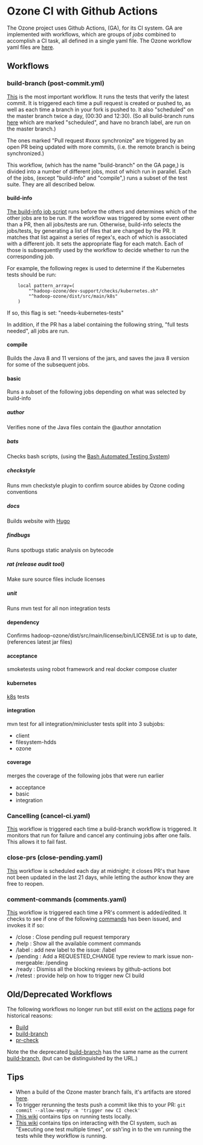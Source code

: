 # Ozone CI with Github Actions

The Ozone project uses Github Actions, (GA), for its CI system.  GA are implemented with workflows, which are groups of *jobs* combined to accomplish a CI task, all defined in a single yaml file.  The Ozone workflow yaml files are [here](./workflows).

## Workflows

### build-branch (post-commit.yml)
[This](./workflows/post-commit.yml) is the most important workflow.  It runs the tests that verify the latest commit.  It is triggered each time a pull request is created or pushed to, as well as each time a branch in your fork is pushed to.  It also "scheduled" on the master branch twice a day, (00:30 and 12:30).  (So all build-branch runs [here](https://github.com/apache/ozone/actions/workflows/post-commit.yml) which are marked "scheduled", and have no branch label, are run on the master branch.)

The ones marked "Pull request #xxxx synchronize" are triggered by an open PR being updated with more commits, (i.e. the remote branch is being synchronized.)

This workflow, (which has the name "build-branch" on the GA page,) is divided into a number of different jobs, most of which run in parallel.  Each of the jobs, (except "build-info" and "compile",) runs a subset of the test suite.  They are all described below.

#### build-info

[The build-info job script](../dev-support/ci/selective_ci_checks.sh) runs before the others and determines which of the other jobs are to be run.  If the workflow was triggered by some event other than a PR, then all jobs/tests are run.  Otherwise, build-info selects the jobs/tests, by generating a list of files that are changed by the PR.  It matches that list against a series of regex's, each of which is associated with a different job.  It sets the appropriate flag for each match.  Each of those is subsequently used by the workflow to decide whether to run the corresponding job.

For example, the following regex is used to determine if the Kubernetes tests should be run:
```
    local pattern_array=(
        "^hadoop-ozone/dev-support/checks/kubernetes.sh"
        "^hadoop-ozone/dist/src/main/k8s"
    )
```
If so, this flag is set: "needs-kubernetes-tests"

In addition, if the PR has a label containing the following string, "full tests needed", all jobs are run.

#### compile
Builds the Java 8 and 11 versions of the jars, and saves the java 8 version for some of the subsequent jobs.

#### basic
Runs a subset of the following jobs depending on what was selected by build-info

##### author
Verifies none of the Java files contain the @author annotation

##### bats
Checks bash scripts, (using the [Bash Automated Testing System](https://github.com/sstephenson/bats))

##### checkstyle
Runs mvn checkstyle plugin to confirm source abides by Ozone coding conventions

##### docs
Builds website with [Hugo](https://gohugo.io/)

##### findbugs
Runs spotbugs static analysis on bytecode

##### rat (release audit tool) 
Make sure source files include licenses

##### unit
Runs mvn test for all non integration tests

#### dependency
Confirms hadoop-ozone/dist/src/main/license/bin/LICENSE.txt is up to date, (references latest jar files)

#### acceptance
smoketests using robot framework and real docker compose cluster

#### kubernetes
[k8s](./hadoop-ozone/dist/src/main/k8s/examples) tests

#### integration
mvn test for all integration/minicluster tests split into 3 subjobs:
- client
- filesystem-hdds
- ozone

#### coverage
merges the coverage of the following jobs that were run earlier
- acceptance
- basic
- integration

### Cancelling (cancel-ci.yaml)
[This](./workflows/cancel-ci.yaml) workflow is triggered each time a build-branch workflow is triggered.  It monitors that run for failure and cancel any continuing jobs after one fails.  This allows it to fail fast.

### close-prs (close-pending.yaml)
[This](./workflows/close-pending.yaml) workflow is scheduled each day at midnight; it closes PR's that have not been updated in the last 21 days, while letting the author know they are free to reopen.

### comment-commands (comments.yaml)
[This](./workflows/comments.yaml) workflow is triggered each time a PR's comment is added/edited.  It checks to see if one of the following [commands](./comment-commands) has been issued, and invokes it if so:
- /close : Close pending pull request temporary
- /help : Show all the available comment commands
- /label : add new label to the issue: /label <label>
- /pending : Add a REQUESTED_CHANGE type review to mark issue non-mergeable: /pending <reason>
- /ready : Dismiss all the blocking reviews by github-actions bot
- /retest : provide help on how to trigger new CI build


## Old/Deprecated Workflows
The following workflows no longer run but still exist on the [actions](https://github.com/apache/ozone/actions) page for historical reasons:
- [Build](https://github.com/apache/ozone/actions/workflows/main.yml)
- [build-branch](https://github.com/apache/ozone/actions/workflows/chaos.yml)
- [pr-check](https://github.com/apache/ozone/actions/workflows/pr.yml)

Note the the deprecated [build-branch](https://github.com/apache/ozone/actions/workflows/chaos.yml) has the same name as the current [build-branch](https://github.com/apache/ozone/actions/workflows/post-commit.yml), (but can be distinguished by the URL.)


## Tips

- When a build of the Ozone master branch fails, it's artifacts are stored [here](https://elek.github.io/ozone-build-results/).
- To trigger rerunning the tests push a commit like this to your PR: ```git commit --allow-empty -m 'trigger new CI check'```
- [This wiki](https://cwiki.apache.org/confluence/display/OZONE/Running+Ozone+Smoke+Tests+and+Unit+Tests) contains tips on running tests locally.
- [This wiki](https://cwiki.apache.org/confluence/display/OZONE/Github+Actions+tips+and+tricks) contains tips on interacting with the CI system, such as "Executing one test multiple times", or ssh'ing in to the vm running the tests while they workflow is running.
